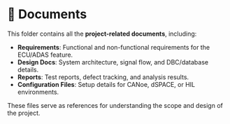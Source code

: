 # 📄 Documents

This folder contains all the **project-related documents**, including:

- **Requirements**: Functional and non-functional requirements for the ECU/ADAS feature.
- **Design Docs**: System architecture, signal flow, and DBC/database details.
- **Reports**: Test reports, defect tracking, and analysis results.
- **Configuration Files**: Setup details for CANoe, dSPACE, or HIL environments.

These files serve as references for understanding the scope and design of the project.

